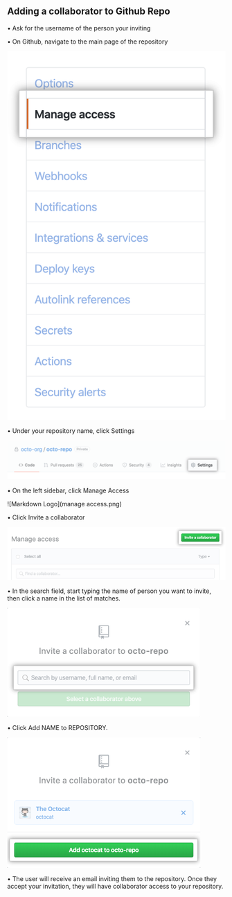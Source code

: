 ## Adding a collaborator to Github Repo

•	Ask for the username of the person your inviting 

•	On Github, navigate to the main page of the repository

![Markdown Logo](Manage.png)

•	Under your repository name, click Settings

![Markdown Logo](setting.png)

•	On the left sidebar, click Manage Access

![Markdown Logo](manage access.png)

•	Click Invite a collaborator

![Markdown Logo](invite.png)

•	In the search field, start typing the name of person you want to invite, then click a name in the list of matches.

![Markdown Logo](search.png)

•	Click Add NAME to REPOSITORY.

![Markdown Logo](Add.png)

•	The user will receive an email inviting them to the repository. Once they accept your invitation, they will have collaborator access to your repository.

